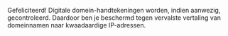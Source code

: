 Gefeliciteerd! Digitale domein-handtekeningen worden, indien aanwezig, gecontroleerd. Daardoor ben je beschermd tegen vervalste vertaling van domeinnamen naar kwaadaardige IP-adressen.
